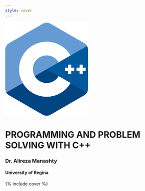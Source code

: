 ```yaml
---
style: cover
---
```


![](../images/cover/Picture1.png)

# **PROGRAMMING AND PROBLEM SOLVING WITH C++**

### **Dr. Alireza Manashty**

#### **University of Regina**

{% include cover %}
